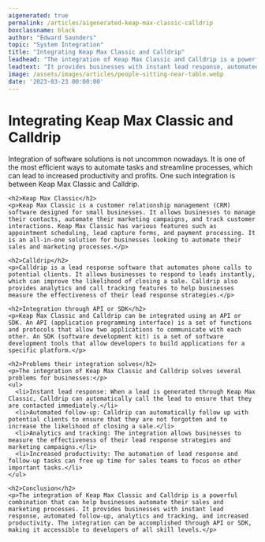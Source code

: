 ```yaml
---
aigenerated: true
permalink: /articles/aigenerated-keap-max-classic-calldrip
boxclassname: black
author: "Edward Saunders"
topic: "System Integration"
title: "Integrating Keap Max Classic and Calldrip"
leadhead: "The integration of Keap Max Classic and Calldrip is a powerful combination that can help businesses automate their sales and marketing processes"
leadtext: "It provides businesses with instant lead response, automated follow-up, analytics and tracking, and increased productivity. The integration can be accomplished through API or SDK, making it accessible to developers of all skill levels."
image: /assets/images/articles/people-sitting-near-table.webp
date: '2023-03-23 00:00:00'
---
```

<div class="arttext">    <h1>Integrating Keap Max Classic and Calldrip</h1>
    <p>Integration of software solutions is not uncommon nowadays. It is one of the most efficient ways to automate tasks and streamline processes, which can lead to increased productivity and profits. One such integration is between Keap Max Classic and Calldrip.</p>
    
    <h2>Keap Max Classic</h2>
    <p>Keap Max Classic is a customer relationship management (CRM) software designed for small businesses. It allows businesses to manage their contacts, automate their marketing campaigns, and track customer interactions. Keap Max Classic has various features such as appointment scheduling, lead capture forms, and payment processing. It is an all-in-one solution for businesses looking to automate their sales and marketing processes.</p>
    
    <h2>Calldrip</h2>
    <p>Calldrip is a lead response software that automates phone calls to potential clients. It allows businesses to respond to leads instantly, which can improve the likelihood of closing a sale. Calldrip also provides analytics and call tracking features to help businesses measure the effectiveness of their lead response strategies.</p>
    
    <h2>Integration through API or SDK</h2>
    <p>Keap Max Classic and Calldrip can be integrated using an API or SDK. An API (application programming interface) is a set of functions and protocols that allow two applications to communicate with each other. An SDK (software development kit) is a set of software development tools that allow developers to build applications for a specific platform.</p>
    
    <h2>Problems their integration solves</h2>
    <p>The integration of Keap Max Classic and Calldrip solves several problems for businesses:</p>
    <ul>
      <li>Instant lead response: When a lead is generated through Keap Max Classic, Calldrip can automatically call the lead to ensure that they are contacted immediately.</li>
      <li>Automated follow-up: Calldrip can automatically follow up with potential clients to ensure that they are not forgotten and to increase the likelihood of closing a sale.</li>
      <li>Analytics and tracking: The integration allows businesses to measure the effectiveness of their lead response strategies and marketing campaigns.</li>
      <li>Increased productivity: The automation of lead response and follow-up tasks can free up time for sales teams to focus on other important tasks.</li>
    </ul>
    
    <h2>Conclusion</h2>
    <p>The integration of Keap Max Classic and Calldrip is a powerful combination that can help businesses automate their sales and marketing processes. It provides businesses with instant lead response, automated follow-up, analytics and tracking, and increased productivity. The integration can be accomplished through API or SDK, making it accessible to developers of all skill levels.</p>
</div>